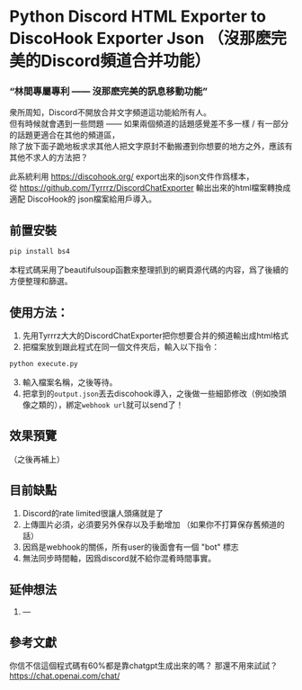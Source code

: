 # Python Discord HTML Exporter to DiscoHook Exporter Json （沒那麽完美的Discord頻道合并功能）
### “林間專屬專利 —— 沒那麽完美的訊息移動功能”

衆所周知，Discord不開放合并文字頻道這功能給所有人。  
但有時候就會遇到一些問題 —— 如果兩個頻道的話題感覺差不多一樣 / 有一部分的話題更適合在其他的頻道區，  
除了放下面子跪地板求求其他人把文字原封不動搬遷到你想要的地方之外，應該有其他不求人的方法把？  

此系統利用 https://discohook.org/ export出來的json文件作爲樣本，  
從 https://github.com/Tyrrrz/DiscordChatExporter 輸出出來的html檔案轉換成適配 DiscoHook的 json檔案給用戶導入。  

## 前置安裝
```python
pip install bs4
```
本程式碼采用了beautifulsoup函數來整理抓到的網頁源代碼的内容，爲了後續的方便整理和篩選。

## 使用方法：
1. 先用Tyrrrz大大的DiscordChatExporter把你想要合并的頻道輸出成html格式
2. 把檔案放到跟此程式在同一個文件夾后，輸入以下指令：
```bat
python execute.py
```
3. 輸入檔案名稱，之後等待。
4. 把拿到的`output.json`丟去discohook導入，之後做一些細節修改（例如換頭像之類的），綁定`webhook url`就可以send了！

## 效果預覽
（之後再補上）

## 目前缺點
1. Discord的rate limited很讓人頭痛就是了
2. 上傳圖片必須，必須要另外保存以及手動增加 （如果你不打算保存舊頻道的話）
3. 因爲是webhook的關係，所有user的後面會有一個 "bot" 標志
4. 無法同步時間軸，因爲discord就不給你混肴時間事實。

## 延伸想法
1. —

## 參考文獻
你信不信這個程式碼有60%都是靠chatgpt生成出來的嗎？ 那還不用來試試？
https://chat.openai.com/chat/

